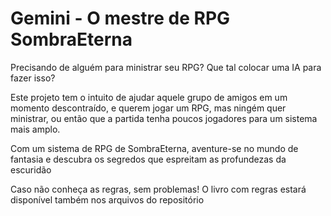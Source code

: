 <h1>Gemini - O mestre de RPG SombraEterna</h1>

<p>Precisando de alguém para ministrar seu RPG? Que tal colocar uma IA para fazer isso?</p>
<p>Este projeto tem o intuito de ajudar aquele grupo de amigos em um momento descontraído, e querem jogar um RPG, mas ningém quer ministrar, ou então que a partida tenha poucos jogadores para um sistema mais amplo.</p>
<p>Com um sistema de RPG de SombraEterna, aventure-se no mundo de fantasia e descubra os segredos que espreitam as profundezas da escuridão</p>

<p>Caso não conheça as regras, sem problemas! O livro com regras estará disponível também nos arquivos do repositório</p>

